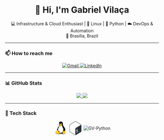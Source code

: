 <h1 align="center">👋 Hi, I'm Gabriel Vilaça</h1>

<p align="center">
💻 Infrastructure & Cloud Enthusiast | 🐧 Linux | 🐍 Python | ☁️ DevOps & Automation<br>
📍 Brasília, Brazil
</p>

---

### 📫 How to reach me
<p align="center">
  <a href="mailto:gabriel.vilacadf@gmail.com">
    <img src="https://img.shields.io/badge/-Gmail-%23333?style=for-the-badge&logo=gmail&logoColor=white" alt="Gmail"/>
  </a>
  <a href="https://www.linkedin.com/in/gabriel-vilaça-417a42208/" target="_blank">
    <img src="https://img.shields.io/badge/-LinkedIn-%230077B5?style=for-the-badge&logo=linkedin&logoColor=white" alt="LinkedIn"/>
  </a>
</p>

---

### 📊 GitHub Stats
<div align="center">
  <a href="https://github.com/Gabrielvilaca">
    <img height="180em" src="https://github-readme-stats.vercel.app/api?username=Gabrielvilaca&show_icons=true&theme=gotham&include_all_commits=true&count_private=true"/>
    <img height="180em" src="https://github-readme-stats.vercel.app/api/top-langs/?username=Gabrielvilaca&layout=compact&langs_count=7&theme=gotham"/>
  </a>
</div>

---

### 🧰 Tech Stack
<p align="center">
  <img align="center" alt="GV-Linux" height="45" width="45" src="https://raw.githubusercontent.com/devicons/devicon/master/icons/linux/linux-original.svg">
  <img align="center" alt="GV-Bash" height="45" width="45" src="https://raw.githubusercontent.com/devicons/devicon/master/icons/bash/bash-original.svg">
  <img align="center" alt="GV-Python" heigh
